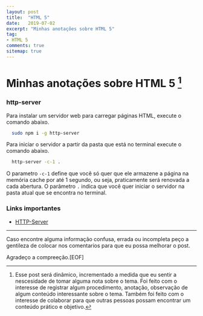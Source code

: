 ```yaml
---
layout: post
title:  "HTML 5"
date:   2019-07-02
excerpt: "Minhas anotações sobre HTML 5"
tag:
- HTML 5 
comments: true
sitemap: true
---
```


# Minhas anotações sobre HTML 5 [^bignote]

### http-server

Para instalar um servidor web para carregar páginas HTML, execute o comando abaixo.

``` bash
  sudo npm i -g http-server
```

Para iniciar o servidor a partir da pasta que está no terminal execute o comando abaixo.

``` bash
  http-server -c-1 .
```

O parametro `-c-1` define que você só quer que ele armazene a página na memória cache por até 1 segundo, ou seja, praticamente será renovada a cada abertura.
O parâmetro `.` indica que você quer iniciar o servidor na pasta atual que se encontra no terminal.

### Links importantes

- [HTTP-Server](https://www.npmjs.com/package/http-server)

---

[^bignote]: Esse post será dinâmico, incrementado a medida que eu sentir a nescesidade de tomar alguma nota sobre o tema. Foi feito com o interesse de registrar algum procedimento, anotação, observação de algum conteúdo interessante sobre o tema. Também foi feito com o interesse de colaborar para que outras pessoas possam encontrar um conteúdo prático e objetivo.
  
  Caso encontre alguma informação confusa, errada ou incompleta peço a gentileza de colocar nos comentarios para que eu possa melhorar o post.
  
  Agradeço a compreeção.[EOF]